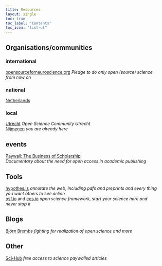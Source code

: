 ```yaml
---
title: Resources
layout: single
toc: true
toc_label: "Contents"
toc_icon: "list-ul"
---
```


## Organisations/communities

### international
[opensourceforneuroscience.org](https://opensourceforneuroscience.org) _Pledge to do only open (source) science from now on_

### national
[Netherlands](https://www.openscience.nl/)

### local
[Utrecht](https://openscience-utrecht.com/) _Open Science Community Utrecht_  
[Nijmegen](https://radboud-university.github.io/osc-nijmegen) _you are already here_

## events
[Paywall: The Business of Scholarship](https://paywallthemovie.com/screenings)  
_Documentary about the need for open access in academic publishing_

## Tools
[hypothes.is](https://hypothes.is) _annotate the web, including pdfs and preprints and every thing you
 want others to see online_  
[osf.io](https://osf.io) and [cos.io](https://cos.io) _open science framework, start your science here
and never stop it_

## Blogs
[Björn Brembs](http://bjoern.brembs.net/)
_fighting for realization of open science and more_

## Other
[Sci-Hub](http://sci-hub.tw) _free access to science paywalled articles_

